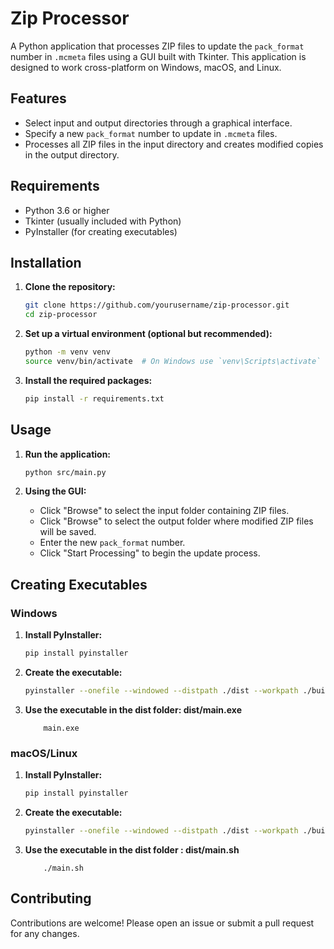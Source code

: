 # Zip Processor

A Python application that processes ZIP files to update the `pack_format` number in `.mcmeta` files using a GUI built with Tkinter. This application is designed to work cross-platform on Windows, macOS, and Linux.

## Features

- Select input and output directories through a graphical interface.
- Specify a new `pack_format` number to update in `.mcmeta` files.
- Processes all ZIP files in the input directory and creates modified copies in the output directory.

## Requirements

- Python 3.6 or higher
- Tkinter (usually included with Python)
- PyInstaller (for creating executables)

## Installation

1. **Clone the repository:**

    ```bash
    git clone https://github.com/yourusername/zip-processor.git
    cd zip-processor
    ```

2. **Set up a virtual environment (optional but recommended):**

    ```bash
    python -m venv venv
    source venv/bin/activate  # On Windows use `venv\Scripts\activate`
    ```

3. **Install the required packages:**

    ```bash
    pip install -r requirements.txt
    ```

## Usage

1. **Run the application:**

    ```bash
    python src/main.py
    ```

2. **Using the GUI:**

    - Click "Browse" to select the input folder containing ZIP files.
    - Click "Browse" to select the output folder where modified ZIP files will be saved.
    - Enter the new `pack_format` number.
    - Click "Start Processing" to begin the update process.

## Creating Executables

### Windows

1. **Install PyInstaller:**

    ```bash
    pip install pyinstaller
    ```

2. **Create the executable:**

    ```bash
    pyinstaller --onefile --windowed --distpath ./dist --workpath ./build src/main.py
    ```
3. **Use the executable in the dist folder: dist/main.exe**
    ```
        main.exe
   ```
### macOS/Linux

1. **Install PyInstaller:**

    ```bash
    pip install pyinstaller
    ```

2. **Create the executable:**

    ```bash
    pyinstaller --onefile --windowed --distpath ./dist --workpath ./build src/main.py
    ```
3. **Use the executable in the dist folder : dist/main.sh**
    ```
        ./main.sh 
   ```


## Contributing

Contributions are welcome! Please open an issue or submit a pull request for any changes.

